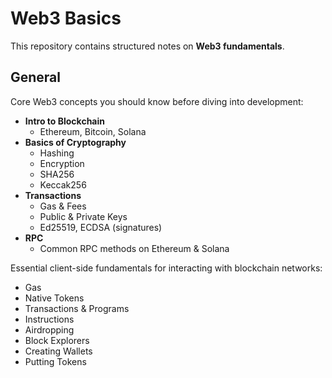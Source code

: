 # Web3 Basics

This repository contains structured notes on **Web3 fundamentals**.



##  General
Core Web3 concepts you should know before diving into development:

- **Intro to Blockchain**
  - Ethereum, Bitcoin, Solana
- **Basics of Cryptography**
  - Hashing
  - Encryption
  - SHA256
  - Keccak256
- **Transactions**
  - Gas & Fees
  - Public & Private Keys
  - Ed25519, ECDSA (signatures)
- **RPC**
  - Common RPC methods on Ethereum & Solana


Essential client-side fundamentals for interacting with blockchain networks:

- Gas  
- Native Tokens  
- Transactions & Programs  
- Instructions  
- Airdropping  
- Block Explorers  
- Creating Wallets  
- Putting Tokens  


